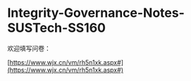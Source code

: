 # Integrity-Governance-Notes-SUSTech-SS160

欢迎填写问卷：

[https://www.wjx.cn/vm/rh5n1xk.aspx#](https://www.wjx.cn/vm/rh5n1xk.aspx#)
